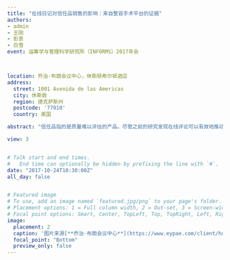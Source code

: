 ```yaml
---
title: "在线日记对信任品销售的影响：来自整容手术平台的证据"
authors:
- admin
- 王刚
- 彭景
- 白雪
event: 运筹学与管理科学研究所（INFORMS）2017年会



location: 乔治·布朗会议中心，休斯顿希尔顿酒店
address:
  street: 1001 Avenida de las Americas
  city: 休斯敦
  region: 德克萨斯州
  postcode: '77010'
  country: 美国

abstract: "信任品指的是质量难以评估的产品。尽管之前的研究发现在线评论可以有效地推动搜寻品和体验品的销售，但人们对在线评论如何影响信任品销售知之甚少。我们使用整容手术平台中的数据调查了一种新颖形式的在线评论（即在线日记）对信任品销售的影响。我们还研究了手术的风险怎样调节这种影响。我们专注于两个日记功能：图片数量和日记的持续时间。我们发现图像数量对销售有积极影响，而对于风险较高的手术，效果会更强。这些发现为信任品的在线营销提供了一些启示。"

view: 3


# Talk start and end times.
#   End time can optionally be hidden by prefixing the line with `#`.
date: "2017-10-24T10:30:00Z"
all_day: false


# Featured image
# To use, add an image named `featured.jpg/png` to your page's folder.
# Placement options: 1 = Full column width, 2 = Out-set, 3 = Screen-width
# Focal point options: Smart, Center, TopLeft, Top, TopRight, Left, Right, BottomLeft, Bottom, BottomRight
image:
  placement: 2
  caption: '图片来源[**乔治·布朗会议中心**](https://www.eypae.com/client/houstonfirst-corporation/george-r-brown-convention-center)'
  focal_point: "Bottom"
  preview_only: false
---
```






